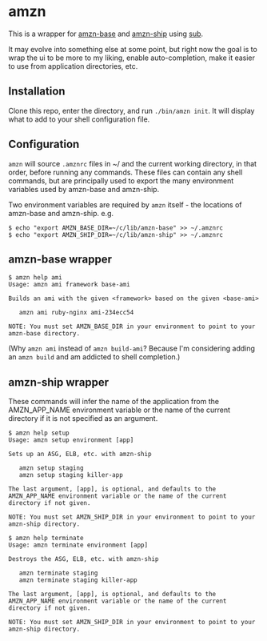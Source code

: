 # amzn

This is a wrapper for [amzn-base](https://github.com/ryandotsmith/amzn-base) and
[amzn-ship](https://github.com/ryandotsmith/amzn-ship) using
[sub](https://github.com/basecamp/sub).

It may evolve into something else at some point, but right now the goal is to
wrap the ui to be more to my liking, enable auto-completion, make it easier to
use from application directories, etc.

## Installation

Clone this repo, enter the directory, and run `./bin/amzn init`. It will display
what to add to your shell configuration file.

## Configuration

`amzn` will source `.amznrc` files in ~/ and the current working directory, in
that order, before running any commands. These files can contain any shell
commands, but are principally used to export the many environment variables used
by amzn-base and amzn-ship.

Two environment variables are required by `amzn` itself - the locations of
amzn-base and amzn-ship. e.g.

```
$ echo "export AMZN_BASE_DIR=~/c/lib/amzn-base" >> ~/.amznrc
$ echo "export AMZN_SHIP_DIR=~/c/lib/amzn-ship" >> ~/.amznrc
```

## amzn-base wrapper

```
$ amzn help ami
Usage: amzn ami framework base-ami

Builds an ami with the given <framework> based on the given <base-ami>

   amzn ami ruby-nginx ami-234ecc54

NOTE: You must set AMZN_BASE_DIR in your environment to point to your amzn-base directory.
```

(Why `amzn ami` instead of `amzn build-ami`? Because I'm considering adding an
`amzn build` and am addicted to shell completion.)

## amzn-ship wrapper

These commands will infer the name of the application from the AMZN_APP_NAME
environment variable or the name of the current directory if it is not specified
as an argument.

```
$ amzn help setup
Usage: amzn setup environment [app]

Sets up an ASG, ELB, etc. with amzn-ship

   amzn setup staging
   amzn setup staging killer-app

The last argument, [app], is optional, and defaults to the AMZN_APP_NAME environment variable or the name of the current directory if not given.

NOTE: You must set AMZN_SHIP_DIR in your environment to point to your amzn-ship directory.
```

```
$ amzn help terminate
Usage: amzn terminate environment [app]

Destroys the ASG, ELB, etc. with amzn-ship

   amzn terminate staging
   amzn terminate staging killer-app

The last argument, [app], is optional, and defaults to the AMZN_APP_NAME environment variable or the name of the current directory if not given.

NOTE: You must set AMZN_SHIP_DIR in your environment to point to your amzn-ship directory.
```
